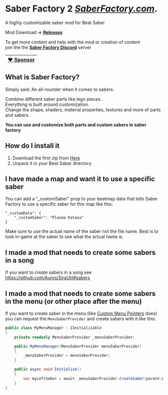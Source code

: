# Saber Factory 2 *[SaberFactory.com](https://saberfactory.com)*.  

A highly customizable saber mod for Beat Saber

Mod Download => **[Releases](https://github.com/ToniMacaroni/SaberFactory/releases)**

To get more content and help with the mod or creation of content  
join the the **[Saber Factory Discord](https://discord.gg/PjD7WcChH3)** server

| [:heart: Sponsor](https://ko-fi.com/tonimacaroni)  |
| ------------- |

## What is Saber Factory?
Simply said: An all-rounder when it comes to sabers.

Combine different saber parts like lego pieces.  
Everything is built around customization.  
Change the shape, shaders, material properties, textures and more of parts and sabers.

**You can use and customize both parts and custom sabers in saber factory**

## How do I install it
1) Download the first zip from [Here](https://github.com/ToniMacaroni/SaberFactory/releases)
2) Unpack it in your Beat Saber directory

## I have made a map and want it to use a specific saber
You can add a "_customSaber" prop to your beatmap data
that tells Saber Factory to use a specific saber for this map like this:
```
"_customData": {
    "_customSaber": "Plasma Katana"
}
```
Make sure to use the actual name of the saber not the file name.
Best is to look in-game at the saber to see what the actual name is.

## I made a mod that needs to create some sabers in a song
If you want to create sabers in a song see https://github.com/Auros/SiraUtil#sabers

## I made a mod that needs to create some sabers in the menu (or other place after the menu)
If you want to create saber in the menu (like [Custom Menu Pointers]() does)  
you can request the `MenuSaberProvider` and create sabers with it like this:

```csharp
public class MyMenuManager : IInitializable
{
    private readonly MenuSaberProvider _menuSaberProvider;

    public MyMenuManager(MenuSaberProvider menuSaberProvider)
    {
        _menuSaberProvider = menuSaberProvider;
    }

    public async void Initialize()
    {
        var myLeftSaber = await _menuSaberProvider.CreateSaber(parent:null, saberType:SaberType.SaberA, color:Color.red, createTrail:true);
    }
}
```